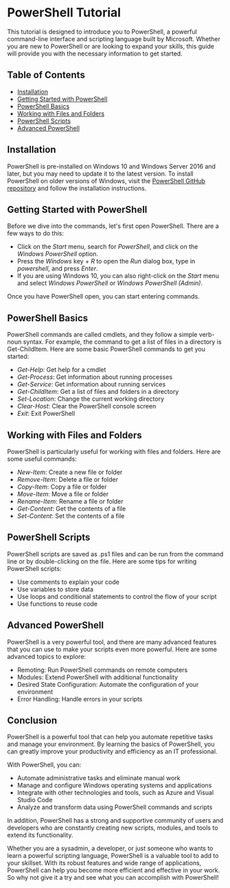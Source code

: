 # PowerShell Tutorial

This tutorial is designed to introduce you to PowerShell, a powerful command-line interface and scripting language built by Microsoft. Whether you are new to PowerShell or are looking to expand your skills, this guide will provide you with the necessary information to get started.

## Table of Contents
- [Installation](installation.md)
- [Getting Started with PowerShell](#Getting-Started-with-PowerShell)
- [PowerShell Basics](#PowerShell-Basics)
- [Working with Files and Folders](#Working-with-Files-and-Folders)
- [PowerShell Scripts](#PowerShell-Scripts)
- [Advanced PowerShell](#Advanced-PowerShell)

## Installation
PowerShell is pre-installed on Windows 10 and Windows Server 2016 and later, but you may need to update it to the latest version. To install PowerShell on older versions of Windows, visit the [PowerShell GitHub repository](https://github.com/PowerShell/PowerShell) and follow the installation instructions.

## Getting Started with PowerShell
Before we dive into the commands, let's first open PowerShell. There are a few ways to do this:

+ Click on the *Start* menu, search for *PowerShell*, and click on the *Windows PowerShell* option.
+ Press the *Windows* key + *R* to open the *Run* dialog box, type in *powershell*, and press *Enter*.
+ If you are using Windows 10, you can also right-click on the *Start* menu and select *Windows PowerShell* or *Windows PowerShell (Admin)*.

Once you have PowerShell open, you can start entering commands.

## PowerShell Basics
PowerShell commands are called cmdlets, and they follow a simple verb-noun syntax. For example, the command to get a list of files in a directory is Get-ChildItem. Here are some basic PowerShell commands to get you started:

+ *Get-Help*: Get help for a cmdlet
+ *Get-Process*: Get information about running processes
+ *Get-Service*: Get information about running services
+ *Get-ChildItem*: Get a list of files and folders in a directory
+ *Set-Location*: Change the current working directory
+ *Clear-Host*: Clear the PowerShell console screen
+ *Exit*: Exit PowerShell

## Working with Files and Folders
PowerShell is particularly useful for working with files and folders. Here are some useful commands:

+ *New-Item*: Create a new file or folder
+ *Remove-Item*: Delete a file or folder
+ *Copy-Item*: Copy a file or folder
+ *Move-Item*: Move a file or folder
+ *Rename-Item*: Rename a file or folder
+ *Get-Content*: Get the contents of a file
+ *Set-Content*: Set the contents of a file

## PowerShell Scripts

PowerShell scripts are saved as .ps1 files and can be run from the command line or by double-clicking on the file. Here are some tips for writing PowerShell scripts:

+ Use comments to explain your code
+ Use variables to store data
+ Use loops and conditional statements to control the flow of your script
+ Use functions to reuse code

## Advanced PowerShell

PowerShell is a very powerful tool, and there are many advanced features that you can use to make your scripts even more powerful. Here are some advanced topics to explore:

+ Remoting: Run PowerShell commands on remote computers
+ Modules: Extend PowerShell with additional functionality
+ Desired State Configuration: Automate the configuration of your environment
+ Error Handling: Handle errors in your scripts

## Conclusion

PowerShell is a powerful tool that can help you automate repetitive tasks and manage your environment. By learning the basics of PowerShell, you can greatly improve your productivity and efficiency as an IT professional.

With PowerShell, you can:

* Automate administrative tasks and eliminate manual work
* Manage and configure Windows operating systems and applications
* Integrate with other technologies and tools, such as Azure and Visual Studio Code
* Analyze and transform data using PowerShell commands and scripts

In addition, PowerShell has a strong and supportive community of users and developers who are constantly creating new scripts, modules, and tools to extend its functionality.

Whether you are a sysadmin, a developer, or just someone who wants to learn a powerful scripting language, PowerShell is a valuable tool to add to your skillset. With its robust features and wide range of applications, PowerShell can help you become more efficient and effective in your work. So why not give it a try and see what you can accomplish with PowerShell!

